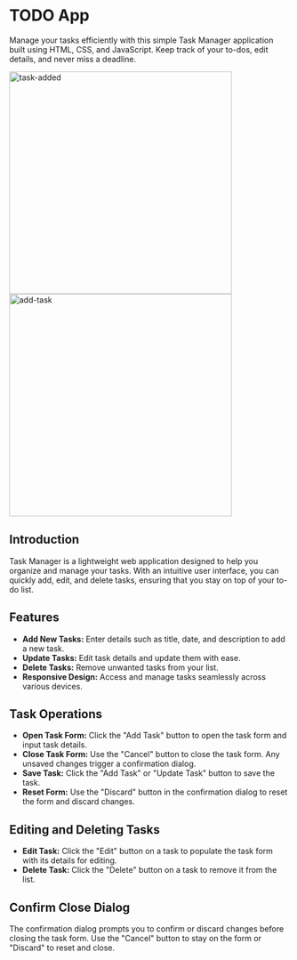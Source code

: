 # TODO App

Manage your tasks efficiently with this simple Task Manager application built using HTML, CSS, and JavaScript. Keep track of your to-dos, edit details, and never miss a deadline.

<img width="400" alt="task-added" src="https://github.com/Erikote04/Todo-App/assets/126704751/4ff22c72-152d-4544-81c7-42ebd4e0b3f8">
<img width="400" alt="add-task" src="https://github.com/Erikote04/Todo-App/assets/126704751/e482ae32-342b-4fc3-a132-682afbf87064">

## Introduction

Task Manager is a lightweight web application designed to help you organize and manage your tasks. With an intuitive user interface, you can quickly add, edit, and delete tasks, ensuring that you stay on top of your to-do list.

## Features

- **Add New Tasks:** Enter details such as title, date, and description to add a new task.
- **Update Tasks:** Edit task details and update them with ease.
- **Delete Tasks:** Remove unwanted tasks from your list.
- **Responsive Design:** Access and manage tasks seamlessly across various devices.

## Task Operations

- **Open Task Form:** Click the "Add Task" button to open the task form and input task details.
- **Close Task Form:** Use the "Cancel" button to close the task form. Any unsaved changes trigger a confirmation dialog.
- **Save Task:** Click the "Add Task" or "Update Task" button to save the task.
- **Reset Form:** Use the "Discard" button in the confirmation dialog to reset the form and discard changes.

## Editing and Deleting Tasks

- **Edit Task:** Click the "Edit" button on a task to populate the task form with its details for editing.
- **Delete Task:** Click the "Delete" button on a task to remove it from the list.

## Confirm Close Dialog

The confirmation dialog prompts you to confirm or discard changes before closing the task form. Use the "Cancel" button to stay on the form or "Discard" to reset and close.


